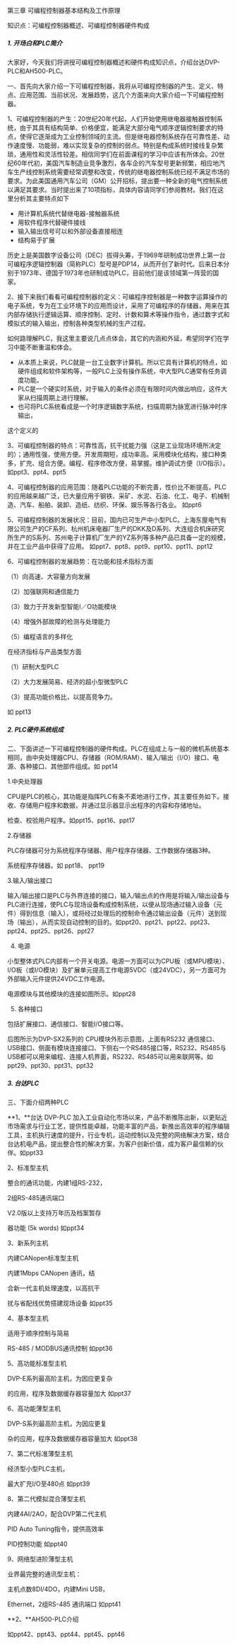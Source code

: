 第三章 可编程控制器基本结构及工作原理

知识点：可编程控制器概述、可编程控制器硬件构成

##### 1. 开场白和PLC简介

大家好，今天我们将讲授可编程控制器概述和硬件构成知识点，介绍台达DVP-PLC和AH500-PLC。

一、首先向大家介绍一下可编程控制器，我将从可编程控制器的产生、定义、特点、应用范围、当前状况、发展趋势，这几个方面来向大家介绍一下可编程控制器。

1、可编程控制器的产生：20世纪20年代起，人们开始使用继电器接触器控制系统，由于其具有结构简单、价格便宜，能满足大部分电气顺序逻辑控制要求的特点，使得它逐渐成为工业控制领域的主流。但是继电器控制系统存在可靠性差、动作速度慢、功能弱，难以实现复杂的控制的弱点。特别是构成系统时接线复杂繁琐，通用性和灵活性较差。相信同学们在前面课程的学习中应该有所体会。20世纪60年代初，美国汽车制造业竞争激烈，各车企的汽车型号更新频繁，相应地汽车生产线控制系统需要经常调整和改变，传统的继电器控制系统已经不满足市场的要求。为此美国通用汽车公司（GM）公开招标，提出要一种全新的电气控制系统以满足其要求。当时提出来了10项指标，具体内容请同学们参阅教材。我们在这里分析其主要特点如下

- 用计算机系统代替继电器-接触器系统
- 用软件程序代替硬件接线
- 输入输出信号可以和外部设备直接相连
- 结构易于扩展

历史上是美国数字设备公司（DEC）拔得头筹，于1969年研制成功世界上第一台可编程序逻辑控制器（简称PLC）型号是PDP14，从而开创了新时代。后来日本分别于1973年、德国于1973年也研制成功PLC，目前他们是该领域第一阵营的国家。<!--ppt1-->

2、接下来我们看看可编程控制器的定义：可编程序控制器是一种数字运算操作的电子系统，专为在工业环境下的应用而设计，采用了可编程序的存储器，用来在其内部存储执行逻辑运算、顺序控制、定时、计数和算术等操作指令，通过数字式和模拟式的输入输出，控制各种类型机械的生产过程。

如何路理解PLC，我这里主要说几点点体会，其它的内涵和外延，希望同学们在学习中能不断重温和体会。

- 从本质上来说，PLC就是一台工业数字计算机。所以它具有计算机的特点，如硬件组成和软件架构等，一般PLC上没有操作系统，中大型PLC通常有任务调度功能。
- PLC是一个硬实时系统，对于输入的条件必须在有限时间内做出响应，这件大家从扫描周期上进行理解。
- 也可将PLC系统看成是一个时序逻辑数字系统，扫描周期为脉宽进行脉冲时序输出，

这个定义的<!--ppt2-->

3、可编程控制器的特点：可靠性高，抗干扰能力强（这是工业现场环境所决定的）；通用性强，使用方便。开发周期短，成功率高。采用模块化结构，接口种类多，扩充、组合方便。编程、程序修改方便，易掌握。维护调试方便（I/O指示）。
如ppt3、ppt4、ppt5

4、可编程控制器的应用范围：随着PLC功能的不断完善，性价比不断提高，PLC的应用越来越广泛，已大量应用于钢铁、采矿、水泥、石油、化工、电子、机械制造、汽车、船舶、装卸、造纸、纺织、环保、娱乐等各行各业。
如ppt6

5、可编程控制器的发展状况：目前，国内已可生产中小型PLC。上海东屋电气有限公司生产的CF系列、杭州机床电器厂生产的DKK及D系列、大连组合机床研究所生产的S系列、苏州电子计算机厂生产的YZ系列等多种产品已具备一定的规模，并在工业产品中获得了应用。
如ppt7、ppt8、ppt9、ppt10、ppt11、ppt12

6、可编程控制器的发展趋势：在功能和技术指标方面

（1）向高速、大容量方向发展

（2）加强联网和通信能力

（3）致力于开发新型智能I／O功能模块

（4）增强外部故障的检测与处理能力

（5）编程语言的多样化

在经济指标与产品类型方面

（1）研制大型PLC

（2）大力发展简易、经济的超小型微型PLC

（3）提高功能价格比，以提高竞争力。

如 ppt13

##### 2. PLC硬件系统组成

二、下面讲述一下可编程控制器的硬件构成。PLC在组成上与一般的微机系统基本相同，由中央处理器CPU、存储器（ROM/RAM）、输入/输出（I/O）接口、电源、各种接口、其他部件组成。如
ppt14

1.中央处理器

CPU是PLC的核心，其功能是指挥PLC有条不紊地进行工作，其主要任务如下。接收、存储用户程序和数据，并通过显示器显示出程序的内容和存储地址。

检查、校验用户程序。如ppt15、ppt16、ppt17

2.存储器

PLC存储器可分为系统程序存储器、用户程序存储器、工作数据存储器3种。

系统程序存储器。如 ppt18、 ppt19

3.输入/输出接口

输入/输出接口是PLC与外界连接的接口，输入/输出点的作用是将输入/输出设备与PLC进行连接，使PLC与现场设备构成控制系统，以便从现场通过输入设备（元件）得到信息（输入），或将经过处理后的控制命令通过输出设备（元件）送到现场（输出），从而实现自动控制的目的。如ppt20、ppt21、ppt22、ppt23、ppt24、ppt25、ppt26、ppt27

4. 电源

小型整体式PLC内部有一个开关电源。电源一方面可以为CPU板（或MPU模块）、I/O板（或I/O模块）及扩展单元提高工作电源5VDC（或24VDC），另一方面可为外部输入元件提供24VDC工作电源。

电源模块与其他模块的连接如图所示。如ppt28

5. 各种接口

包括扩展接口、通信接口、智能I/O接口等。

后图所示为DVP-SX2系列的 CPU模块外形示意图，上面有RS232
通信接口、USB接口、侧面有模块连接接口、下侧右一个RS485接口等，RS232、RS485与USB都可以用来编程、连接人机界面，RS232、RS485可以用来联网等。如ppt29、ppt30、ppt31、ppt32

##### 3. 台达PLC

三、下面介绍两种PLC

**1、**台达 DVP-PLC
加入工业自动化市场以来，产品不断推陈出新，以更贴近市场需求与行业工艺，提供性能卓越，功能丰富的产品，新推出高效率的程序编辑工具，主机执行速度的提升，行业专机，运动控制以及完整的网络解决方案，结合台达机电产品，提出整合性的解决方案，为客户创新价值，成为客户最信赖的伙伴。如ppt33

2、标准型主机

整合的通讯功能，内建1组RS-232，

2组RS-485通讯端口

V2.0版以上支持万年历及档案暂存

器功能 (5k words) 如ppt34

3、新系列主机

内建CANopen标准型主机

内建1Mbps CANopen 通讯，结

合新一代主机处理速度，以高抗干

扰与省配线优势搭建现场设备 如ppt35

4、基本型主机

适用于顺序控制与简易

RS-485 / MODBUS通讯控制 如ppt36

5、高功能标准型主机

DVP-E系列最高阶主机，为因应更复杂

的应用，程序及数据缓存器容量加大 如ppt37

6、高功能薄型主机

DVP-S系列最高阶主机，为因应更复

杂的应用，程序及数据缓存器容量加大 如ppt38

7、第二代标准薄型主机

经济型小型PLC主机，

最大扩充I/O至480点 如ppt39

8、第二代模拟混合薄型主机

内建4AI/2AO，配合DVP第二代主机

PID Auto Tuning指令，提供高效率

PID控制功能 如ppt40

9、网络型进阶薄型主机

业界最完整的通讯型主机：

主机点数8DI/4DO，内建Mini USB，

Ethernet，2组RS-485 通讯端口 如ppt41

**2、**AH500-PLC介绍

如ppt42、ppt43、ppt44、ppt45、ppt46
